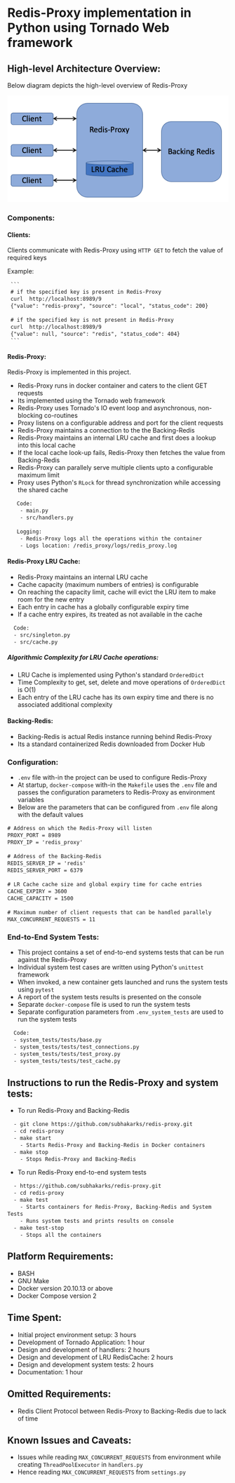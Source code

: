 # Redis-Proxy implementation in Python using Tornado Web framework

## High-level Architecture Overview:

Below diagram depicts the high-level overview of Redis-Proxy

<img src="./redis-proxy-overview.png" width="512"/>

### Components:
#### Clients:
Clients communicate with Redis-Proxy using `HTTP GET` to fetch the value of required keys

Example:

     ```
     # if the specified key is present in Redis-Proxy
     curl  http://localhost:8989/9
     {"value": "redis-proxy", "source": "local", "status_code": 200}

     # if the specified key is not present in Redis-Proxy
     curl  http://localhost:8989/9
     {"value": null, "source": "redis", "status_code": 404}
     ```

#### Redis-Proxy:
Redis-Proxy is implemented in this project.
- Redis-Proxy runs in docker container and caters to the client GET requests
- Its implemented using the Tornado web framework
- Redis-Proxy uses Tornado's IO event loop and asynchronous, non-blocking co-routines
- Proxy listens on a configurable address and port for the client requests
- Redis-Proxy maintains a connection to the the Backing-Redis
- Redis-Proxy maintains an internal LRU cache and first does a lookup into this local cache
- If the local cache look-up fails, Redis-Proxy then fetches the value from Backing-Redis
- Redis-Proxy can parallely serve multiple clients upto a configurable maximum limit
- Proxy uses Python's `RLock` for thread synchronization while accessing the shared cache

```
   Code:
    - main.py
    - src/handlers.py

   Logging:
    - Redis-Proxy logs all the operations within the container
    - Logs location: /redis_proxy/logs/redis_proxy.log
```

#### Redis-Proxy LRU Cache:
- Redis-Proxy maintains an internal LRU cache
- Cache capacity (maximum numbers of entries) is configurable
- On reaching the capacity limit, cache will evict the LRU item to make room for the new entry
- Each entry in cache has a globally configurable expiry time
- If a cache entry expires, its treated as not available in the cache
```
  Code:
  - src/singleton.py
  - src/cache.py
```
##### Algorithmic Complexity for LRU Cache operations:
- LRU Cache is implemented using Python's standard `OrderedDict`
- Time Complexity to get, set, delete and move operations of `OrderedDict` is O(1)
- Each entry of the LRU cache has its own expiry time and there is no associated additional complexity

#### Backing-Redis:
- Backing-Redis is actual Redis instance running behind Redis-Proxy
- Its a standard containerized Redis downloaded from Docker Hub


### Configuration:
- `.env` file with-in the project can be used to configure Redis-Proxy
- At startup, `docker-compose` with-in the `Makefile` uses the `.env` file and passes the configuration
   parameters to Redis-Proxy as environment variables
- Below are the parameters that can be configured from `.env` file along with the default values
```
# Address on which the Redis-Proxy will listen
PROXY_PORT = 8989
PROXY_IP = 'redis_proxy'

# Address of the Backing-Redis
REDIS_SERVER_IP = 'redis'
REDIS_SERVER_PORT = 6379

# LR Cache cache size and global expiry time for cache entries
CACHE_EXPIRY = 3600
CACHE_CAPACITY = 1500

# Maximum number of client requests that can be handled parallely
MAX_CONCURRENT_REQUESTS = 11
```

### End-to-End System Tests:
- This project contains a set of end-to-end systems tests that can be run against the Redis-Proxy
- Individual system test cases are written using Python's `unittest` framework
- When invoked, a new container gets launched and runs the system tests using `pytest`
- A report of the system tests results is presented on the console
- Separate `docker-compose` file is used to run the system tests
- Separate configuration parameters from `.env_system_tests` are used to run the system tests
```
  Code:
  - system_tests/tests/base.py
  - system_tests/tests/test_connections.py
  - system_tests/tests/test_proxy.py
  - system_tests/tests/test_cache.py
```

## Instructions to run the Redis-Proxy and system tests:
- To run Redis-Proxy and Backing-Redis
```
  - git clone https://github.com/subhakarks/redis-proxy.git
  - cd redis-proxy
  - make start
    - Starts Redis-Proxy and Backing-Redis in Docker containers
  - make stop
    - Stops Redis-Proxy and Backing-Redis
```

- To run Redis-Proxy end-to-end system tests
```
  - https://github.com/subhakarks/redis-proxy.git
  - cd redis-proxy
  - make test
    - Starts containers for Redis-Proxy, Backing-Redis and System Tests
    - Runs system tests and prints results on console
  - make test-stop
    - Stops all the containers
```
## Platform Requirements:
- BASH
- GNU Make
- Docker version 20.10.13 or above
- Docker Compose version 2

## Time Spent:
- Initial project environment setup: 3 hours
- Development of Tornado Application: 1 hour
- Design and development of handlers: 2 hours
- Design and development of LRU RedisCache: 2 hours
- Design and development system tests: 2 hours
- Documentation: 1 hour

## Omitted Requirements:
- Redis Client Protocol between Redis-Proxy to Backing-Redis due to lack of time
## Known Issues and Caveats:
- Issues while reading `MAX_CONCURRENT_REQUESTS` from environment while creating `ThreadPoolExecutor` in `handlers.py`
- Hence reading `MAX_CONCURRENT_REQUESTS` from `settings.py`
